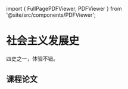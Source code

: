 import { FullPagePDFViewer, PDFViewer } from '@site/src/components/PDFViewer';

# 社会主义发展史
四史之一，体验不错。

## 课程论文

<FullPagePDFViewer 
  src="/pdfs/社会主义发展史课程论文.pdf"
  pageSpacing={1}
  maxWidth={800}
/>
